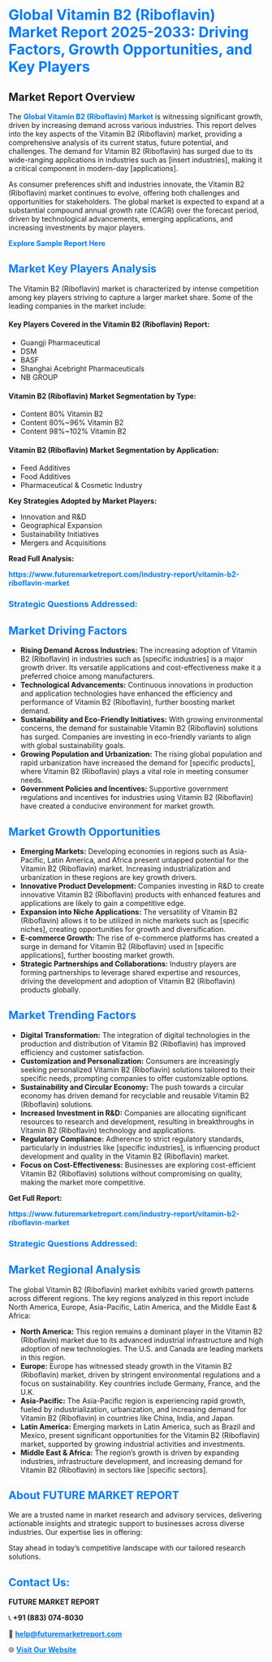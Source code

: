 <h1 style="color: #007BFF;">Global Vitamin B2 (Riboflavin) Market Report 2025-2033: Driving Factors, Growth Opportunities, and Key Players</h1>

<section id="overview">
<h2>Market Report Overview</h2>
<p>The <a href="https://www.futuremarketreport.com/industry-report/vitamin-b2-riboflavin-market" style="color: #007BFF; text-decoration: none;"><strong>Global Vitamin B2 (Riboflavin) Market</strong></a> is witnessing significant growth, driven by increasing demand across various industries. This report delves into the key aspects of the Vitamin B2 (Riboflavin) market, providing a comprehensive analysis of its current status, future potential, and challenges. The demand for Vitamin B2 (Riboflavin) has surged due to its wide-ranging applications in industries such as [insert industries], making it a critical component in modern-day [applications].</p>
<p>As consumer preferences shift and industries innovate, the Vitamin B2 (Riboflavin) market continues to evolve, offering both challenges and opportunities for stakeholders. The global market is expected to expand at a substantial compound annual growth rate (CAGR) over the forecast period, driven by technological advancements, emerging applications, and increasing investments by major players.</p>
</section>

<section id="overview">
<p><a href="https://www.futuremarketreport.com/request-sample/reportId=57076" style="color: #007BFF; text-decoration: none;"><strong>Explore Sample Report Here</strong></a></p>
</section>

<section id="key-players">
<h2 style="color: #007BFF;">Market Key Players Analysis</h2>
<p>The Vitamin B2 (Riboflavin) market is characterized by intense competition among key players striving to capture a larger market share. Some of the leading companies in the market include:</p>
<h4>Key Players Covered in the Vitamin B2 (Riboflavin) Report:</h4>
<ul><li>Guangji Pharmaceutical</li><li>DSM</li><li>BASF</li><li>Shanghai Acebright Pharmaceuticals</li><li>NB GROUP</li></ul>
<h4>Vitamin B2 (Riboflavin) Market Segmentation by Type:</h4>
<ul><li>Content 80% Vitamin B2</li><li>Content 80%~96% Vitamin B2</li><li>Content 98%~102% Vitamin B2</li></ul>

<h4>Vitamin B2 (Riboflavin) Market Segmentation by Application:</h4>
<ul><li>Feed Additives</li><li>Food Additives</li><li>Pharmaceutical &amp; Cosmetic Industry</li></ul>
<p><strong>Key Strategies Adopted by Market Players:</strong></p>
<ul>
<li>Innovation and R&D</li>
<li>Geographical Expansion</li>
<li>Sustainability Initiatives</li>
<li>Mergers and Acquisitions</li>
</ul>
</section>

<section>
<p><strong>Read Full Analysis: </strong></p><a href="https://www.futuremarketreport.com/industry-report/vitamin-b2-riboflavin-market" style="color: #007BFF; text-decoration: none;"><strong>https://www.futuremarketreport.com/industry-report/vitamin-b2-riboflavin-market</strong></a>
<h3 style="color: #007BFF;">Strategic Questions Addressed:</h3>
</section>

<section id="driving-factors">
<h2 style="color: #007BFF;">Market Driving Factors</h2>
<ul>
<li><strong>Rising Demand Across Industries:</strong> The increasing adoption of Vitamin B2 (Riboflavin) in industries such as [specific industries] is a major growth driver. Its versatile applications and cost-effectiveness make it a preferred choice among manufacturers.</li>
<li><strong>Technological Advancements:</strong> Continuous innovations in production and application technologies have enhanced the efficiency and performance of Vitamin B2 (Riboflavin), further boosting market demand.</li>
<li><strong>Sustainability and Eco-Friendly Initiatives:</strong> With growing environmental concerns, the demand for sustainable Vitamin B2 (Riboflavin) solutions has surged. Companies are investing in eco-friendly variants to align with global sustainability goals.</li>
<li><strong>Growing Population and Urbanization:</strong> The rising global population and rapid urbanization have increased the demand for [specific products], where Vitamin B2 (Riboflavin) plays a vital role in meeting consumer needs.</li>
<li><strong>Government Policies and Incentives:</strong> Supportive government regulations and incentives for industries using Vitamin B2 (Riboflavin) have created a conducive environment for market growth.</li>
</ul>
</section>

<section id="growth-opportunities">
<h2 style="color: #007BFF;">Market Growth Opportunities</h2>
<ul>
<li><strong>Emerging Markets:</strong> Developing economies in regions such as Asia-Pacific, Latin America, and Africa present untapped potential for the Vitamin B2 (Riboflavin) market. Increasing industrialization and urbanization in these regions are key growth drivers.</li>
<li><strong>Innovative Product Development:</strong> Companies investing in R&D to create innovative Vitamin B2 (Riboflavin) products with enhanced features and applications are likely to gain a competitive edge.</li>
<li><strong>Expansion into Niche Applications:</strong> The versatility of Vitamin B2 (Riboflavin) allows it to be utilized in niche markets such as [specific niches], creating opportunities for growth and diversification.</li>
<li><strong>E-commerce Growth:</strong> The rise of e-commerce platforms has created a surge in demand for Vitamin B2 (Riboflavin) used in [specific applications], further boosting market growth.</li>
<li><strong>Strategic Partnerships and Collaborations:</strong> Industry players are forming partnerships to leverage shared expertise and resources, driving the development and adoption of Vitamin B2 (Riboflavin) products globally.</li>
</ul>
</section>

<section id="trending-factors">
<h2 style="color: #007BFF;">Market Trending Factors</h2>
<ul>
<li><strong>Digital Transformation:</strong> The integration of digital technologies in the production and distribution of Vitamin B2 (Riboflavin) has improved efficiency and customer satisfaction.</li>
<li><strong>Customization and Personalization:</strong> Consumers are increasingly seeking personalized Vitamin B2 (Riboflavin) solutions tailored to their specific needs, prompting companies to offer customizable options.</li>
<li><strong>Sustainability and Circular Economy:</strong> The push towards a circular economy has driven demand for recyclable and reusable Vitamin B2 (Riboflavin) solutions.</li>
<li><strong>Increased Investment in R&D:</strong> Companies are allocating significant resources to research and development, resulting in breakthroughs in Vitamin B2 (Riboflavin) technology and applications.</li>
<li><strong>Regulatory Compliance:</strong> Adherence to strict regulatory standards, particularly in industries like [specific industries], is influencing product development and quality in the Vitamin B2 (Riboflavin) market.</li>
<li><strong>Focus on Cost-Effectiveness:</strong> Businesses are exploring cost-efficient Vitamin B2 (Riboflavin) solutions without compromising on quality, making the market more competitive.</li>
</ul>
</section>

<section>
<p><strong>Get Full Report: </strong></p><a href="https://www.futuremarketreport.com/industry-report/vitamin-b2-riboflavin-market" style="color: #007BFF; text-decoration: none;"><strong>https://www.futuremarketreport.com/industry-report/vitamin-b2-riboflavin-market</strong></a>
<h3 style="color: #007BFF;">Strategic Questions Addressed:</h3>
</section>


<section id="regional-analysis">
<h2 style="color: #007BFF;">Market Regional Analysis</h2>
<p>The global Vitamin B2 (Riboflavin) market exhibits varied growth patterns across different regions. The key regions analyzed in this report include North America, Europe, Asia-Pacific, Latin America, and the Middle East & Africa:</p>
<ul>
<li><strong>North America:</strong> This region remains a dominant player in the Vitamin B2 (Riboflavin) market due to its advanced industrial infrastructure and high adoption of new technologies. The U.S. and Canada are leading markets in this region.</li>
<li><strong>Europe:</strong> Europe has witnessed steady growth in the Vitamin B2 (Riboflavin) market, driven by stringent environmental regulations and a focus on sustainability. Key countries include Germany, France, and the U.K.</li>
<li><strong>Asia-Pacific:</strong> The Asia-Pacific region is experiencing rapid growth, fueled by industrialization, urbanization, and increasing demand for Vitamin B2 (Riboflavin) in countries like China, India, and Japan.</li>
<li><strong>Latin America:</strong> Emerging markets in Latin America, such as Brazil and Mexico, present significant opportunities for the Vitamin B2 (Riboflavin) market, supported by growing industrial activities and investments.</li>
<li><strong>Middle East & Africa:</strong> The region’s growth is driven by expanding industries, infrastructure development, and increasing demand for Vitamin B2 (Riboflavin) in sectors like [specific sectors].</li>
</ul>
</section>

<footer>
<h2 style="color: #007BFF;">About FUTURE MARKET REPORT</h2>
<p>We are a trusted name in market research and advisory services, delivering actionable insights and strategic support to businesses across diverse industries. Our expertise lies in offering:</p>

<p>Stay ahead in today’s competitive landscape with our tailored research solutions.</p>

<h2 style="color: #007BFF;">Contact Us:</h2>
<p><strong>FUTURE MARKET REPORT</strong></p>
<p>📞 <strong>+91 (883) 074-8030</strong></p>
<p>📧 <strong><a href="mailto:help@futuremarketreport.com" style="color: #007BFF;">help@futuremarketreport.com</a></strong></p>
<p>🌐 <strong><a href="https://www.futuremarketreport.com/" style="color: #007BFF;">Visit Our Website</a></strong></p>
</footer>
